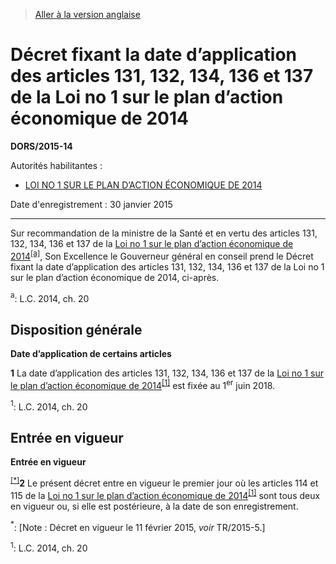> [Aller à la version anglaise](/en/Regulations/Statutory%20Orders%20and%20Regulations/2015/14.md)

# Décret fixant la date d’application des articles 131, 132, 134, 136 et 137 de la Loi no 1 sur le plan d’action économique de 2014

**DORS/2015-14**

Autorités habilitantes : 
- [LOI NO 1 SUR LE PLAN D’ACTION ÉCONOMIQUE DE 2014](/fr/Lois/Lois%20du%20Canada/2014/ch.%2020.md)

Date d'enregistrement : 30 janvier 2015

----------

Sur recommandation de la ministre de la Santé et en vertu des articles 131, 132, 134, 136 et 137 de la [Loi no 1 sur le plan d’action économique de 2014](/fr/Lois/Lois%20du%20Canada/2014/ch.%2020.md)<sup><a href='#nbp_a'>[a]</a></sup>, Son Excellence le Gouverneur général en conseil prend le Décret fixant la date d’application des articles 131, 132, 134, 136 et 137 de la Loi no 1 sur le plan d’action économique de 2014, ci-après.

<a name='nbp_a'><sup>a</sup></a>: L.C. 2014, ch. 20<br />




## Disposition générale



**Date d’application de certains articles**

**1** La date d’application des articles 131, 132, 134, 136 et 137 de la [Loi no 1 sur le plan d’action économique de 2014](/fr/Lois/Lois%20du%20Canada/2014/ch.%2020.md)<sup><a href='#nbp_1'>[1]</a></sup> est fixée au 1<sup>er</sup> juin 2018.

<a name='nbp_1'><sup>1</sup></a>: L.C. 2014, ch. 20<br />




## Entrée en vigueur



**Entrée en vigueur**

<sup><a href='#fn_Ind42DF_hq_15202'>[*]</a></sup>**2** Le présent décret entre en vigueur le premier jour où les articles 114 et 115 de la [Loi no 1 sur le plan d’action économique de 2014](/fr/Lois/Lois%20du%20Canada/2014/ch.%2020.md)<sup><a href='#fn_Ind8BB6_hq_15247'>[1]</a></sup> sont tous deux en vigueur ou, si elle est postérieure, à la date de son enregistrement.

<a name='fn_Ind42DF_hq_15202'><sup>*</sup></a>: [Note : Décret en vigueur le 11 février 2015, *voir* TR/2015-5.]<br />

<a name='fn_Ind8BB6_hq_15247'><sup>1</sup></a>: L.C. 2014, ch. 20<br />


